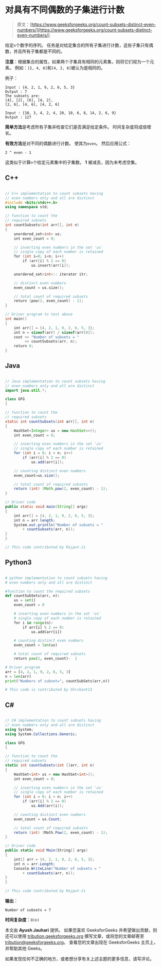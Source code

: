 # 对具有不同偶数的子集进行计数

> 原文：[https://www.geeksforgeeks.org/count-subsets-distinct-even-numbers/](https://www.geeksforgeeks.org/count-subsets-distinct-even-numbers/)

给定`n`个数字的序列。 任务是对给定集合的所有子集进行计数，这些子集只有偶数，并且所有子集都是不同的。

**注意**：根据集合的属性，如果两个子集具有相同的元素集，则将它们视为一个元素。 例如：`[2, 4, 8]`和`[4, 2, 8]`被认为是相同的。

例子：

```
Input : {4, 2, 1, 9, 2, 6, 5, 3} 
Output : 7
The subsets are:
[4], [2], [6], [4, 2], 
[2, 6], [4, 6], [4, 2, 6]

Input : {10, 3, 4, 2, 4, 20, 10, 6, 8, 14, 2, 6, 9}
Output : 127

```

**简单方法**是考虑所有子集并检查它们是否满足给定条件。 时间复杂度将成倍增长。

**有效方法**是对不同的偶数进行计数。 使其为`even`。 然后应用公式：

`2 ^ even - 1`

这类似于计算`n`个给定元素集中的子集数。 **1** 被减去，因为未考虑空集。

## C++

```cpp

// C++ implementation to count subsets having 
// even numbers only and all are distinct 
#include <bits/stdc++.h> 
using namespace std; 

// function to count the 
// required subsets 
int countSubsets(int arr[], int n) 
{ 
    unordered_set<int> us; 
    int even_count = 0; 

    // inserting even numbers in the set 'us' 
    // single copy of each number is retained 
    for (int i=0; i<n; i++) 
        if (arr[i] % 2 == 0) 
            us.insert(arr[i]); 

    unordered_set<int>:: iterator itr; 

    // distinct even numbers 
    even_count = us.size(); 

    // total count of required subsets 
    return (pow(2, even_count) - 1); 
} 

// Driver program to test above 
int main() 
{ 
    int arr[] = {4, 2, 1, 9, 2, 6, 5, 3}; 
    int n = sizeof(arr) / sizeof(arr[0]); 
    cout << "Number of subsets = "
         << countSubsets(arr, n); 
    return 0;      
}   

```

## Java

```java

// Java implementation to count subsets having 
// even numbers only and all are distinct 
import java.util.*; 

class GFG  
{ 

// function to count the 
// required subsets 
static int countSubsets(int arr[], int n) 
{ 
    HashSet<Integer> us = new HashSet<>(); 
    int even_count = 0; 

    // inserting even numbers in the set 'us' 
    // single copy of each number is retained 
    for (int i = 0; i < n; i++) 
        if (arr[i] % 2 == 0) 
            us.add(arr[i]); 

    // counting distinct even numbers 
    even_count=us.size(); 

    // total count of required subsets 
    return (int) (Math.pow(2, even_count) - 1); 
} 

// Driver code 
public static void main(String[] args)  
{ 
    int arr[] = {4, 2, 1, 9, 2, 6, 5, 3}; 
    int n = arr.length; 
    System.out.println("Number of subsets = "
        + countSubsets(arr, n)); 
} 
} 

// This code contributed by Rajput-Ji 

```

## Python3

```py

# python implementation to count subsets having  
# even numbers only and all are distinct  

#function to count the required subsets  
def countSubSets(arr, n): 
    us = set() 
    even_count = 0

    # inserting even numbers in the set 'us'  
    # single copy of each number is retained  
    for i in range(n): 
        if arr[i] % 2 == 0: 
            us.add(arr[i]) 

    # counting distinct even numbers  
    even_count = len(us) 

    # total count of required subsets  
    return pow(2, even_count)-  1

# Driver program 
arr = [4, 2, 1, 9, 2, 6, 5, 3] 
n = len(arr) 
print("Numbers of subset=", countSubSets(arr,n)) 

# This code is contributed by Shrikant13 

```

## C#

```cs

// C# implementation to count subsets having 
// even numbers only and all are distinct  
using System; 
using System.Collections.Generic; 

class GFG  
{ 

// function to count the 
// required subsets 
static int countSubsets(int []arr, int n) 
{ 
    HashSet<int> us = new HashSet<int>(); 
    int even_count = 0; 

    // inserting even numbers in the set 'us' 
    // single copy of each number is retained 
    for (int i = 0; i < n; i++) 
        if (arr[i] % 2 == 0) 
            us.Add(arr[i]); 

    // counting distinct even numbers 
    even_count = us.Count; 

    // total count of required subsets 
    return (int) (Math.Pow(2, even_count) - 1); 
} 

// Driver code 
public static void Main(String[] args)  
{ 
    int[] arr = {4, 2, 1, 9, 2, 6, 5, 3}; 
    int n = arr.Length; 
    Console.WriteLine("Number of subsets = "
        + countSubsets(arr, n)); 
} 
} 

// This code contributed by Rajput-Ji 

```

**输出**：

```
Number of subsets = 7

```

**时间复杂度**：`O(n)`

本文由 **Ayush Jauhari** 提供。 如果您喜欢 GeeksforGeeks 并希望做出贡献，则还可以使用 [tribution.geeksforgeeks.org](http://contribute.geeksforgeeks.org) 撰写文章，或将您的文章邮寄至 tribution@geeksforgeeks.org。 查看您的文章出现在 GeeksforGeeks 主页上，并帮助其他 Geeks。

如果发现任何不正确的地方，或者想分享有关上述主题的更多信息，请写评论。

